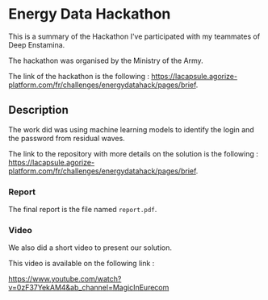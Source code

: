 # Energy Data Hackathon 

This is a summary of the Hackathon I've participated with my teammates of Deep Enstamina.

The hackathon was organised by the Ministry of the Army. 

The link of the hackathon is the following : 
https://lacapsule.agorize-platform.com/fr/challenges/energydatahack/pages/brief.

## Description 

The work did was using machine learning models to identify the login and the password from residual waves. 

The link to the repository with more details on the solution is the following : 
https://lacapsule.agorize-platform.com/fr/challenges/energydatahack/pages/brief. 

### Report 

The final report is the file named `report.pdf`. 

### Video 

We also did a short video to present our solution. 

This video is available on the following link : 

https://www.youtube.com/watch?v=0zF37YekAM4&ab_channel=MagicInEurecom


